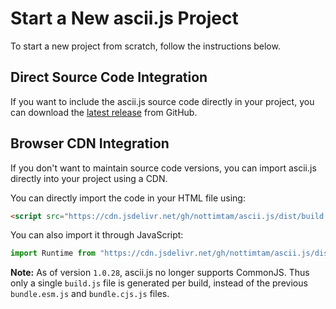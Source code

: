 # Start a New ascii.js Project

To start a new project from scratch, follow the instructions below.

## Direct Source Code Integration

If you want to include the ascii.js source code directly in your project, you can download the [latest release](https://github.com/NotTimTam/ascii.js/releases/) from GitHub.

## Browser CDN Integration

If you don't want to maintain source code versions, you can import ascii.js directly into your project using a CDN.

You can directly import the code in your HTML file using:

```html
<script src="https://cdn.jsdelivr.net/gh/nottimtam/ascii.js/dist/build.js"></script>
```

You can also import it through JavaScript:

```js
import Runtime from "https://cdn.jsdelivr.net/gh/nottimtam/ascii.js/dist/build.js";
```

**Note:** As of version `1.0.28`, ascii.js no longer supports CommonJS. Thus only a single `build.js` file is generated per build, instead of the previous `bundle.esm.js` and `bundle.cjs.js` files.
